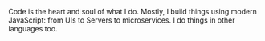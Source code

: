 Code is the heart and soul of what I do. Mostly, I build things using modern JavaScript: from UIs to Servers to microservices. I do things in other languages too.
